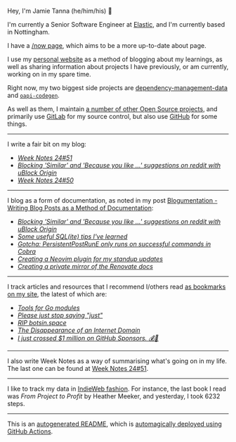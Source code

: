 Hey, I'm Jamie
Tanna (he/him/his) 👋

I'm currently a Senior Software Engineer at [Elastic](https://elastic.co/), and I'm currently based in Nottingham.

I have a [/now page](https://www.jvt.me/now/?utm_campaign=github-jamietanna), which aims to be a more up-to-date about page.

I use my [personal website](https://www.jvt.me/?utm_campaign=github-jamietanna) as a method of blogging about my learnings, as well as sharing information about projects I have previously, or am currently, working on in my spare time.

Right now, my two biggest side projects are [dependency-management-data](https://dmd.tanna.dev) and [`oapi-codegen`](https://github.com/deepmap/oapi-codegen/).

As well as them, I maintain [a number of other Open Source projects](https://www.jvt.me/open-source/?utm_campaign=github-jamietanna), and primarily use [GitLab](https://gitlab.com/jamietanna) for my source control, but also use [GitHub](https://github.com/jamietanna) for some things.

---

I write a fair bit on my blog:


- [_Week Notes 24#51_](https://www.jvt.me/week-notes/2024/51/?utm_campaign=github-jamietanna)
- [_Blocking 'Similar' and 'Because you like ...' suggestions on reddit with uBlock Origin_](https://www.jvt.me/posts/2024/12/17/ublock-origin-reddit/?utm_campaign=github-jamietanna)
- [_Week Notes 24#50_](https://www.jvt.me/week-notes/2024/50/?utm_campaign=github-jamietanna)

---

I blog as a form of documentation, as noted in my post [Blogumentation - Writing Blog Posts as a Method of Documentation](https://www.jvt.me/posts/2017/06/25/blogumentation/?utm_campaign=github-jamietanna):


- [_Blocking 'Similar' and 'Because you like ...' suggestions on reddit with uBlock Origin_](https://www.jvt.me/posts/2024/12/17/ublock-origin-reddit/?utm_campaign=github-jamietanna)
- [_Some useful SQL(ite) tips I've learned_](https://www.jvt.me/posts/2024/12/05/sql-tidbits/?utm_campaign=github-jamietanna)
- [_Gotcha: PersistentPostRunE only runs on successful commands in Cobra_](https://www.jvt.me/posts/2024/11/29/gotcha-cobra-persistentpostrune/?utm_campaign=github-jamietanna)
- [_Creating a Neovim plugin for my standup updates_](https://www.jvt.me/posts/2024/11/24/neovim-standup/?utm_campaign=github-jamietanna)
- [_Creating a private mirror of the Renovate docs_](https://www.jvt.me/posts/2024/11/19/renovate-private-docs/?utm_campaign=github-jamietanna)

---

I track articles and resources that I recommend I/others read [as bookmarks on my site](https://www.jvt.me/kind/bookmarks/?utm_campaign=github-jamietanna), the latest of which are:


- [_Tools for Go modules_](https://cirw.in/blog/go-tools?utm_campaign=github-jamietanna)
- [_Please just stop saying "just"_](https://sgringwe.com/2019/10/10/Please-just-stop-saying-just.html?utm_campaign=github-jamietanna)
- [_RIP botsin.space_](https://muffinlabs.com/posts/2024/10/29/10-29-rip-botsin-space/?utm_campaign=github-jamietanna)
- [_The Disappearance of an Internet Domain_](https://every.to/p/the-disappearance-of-an-internet-domain?utm_campaign=github-jamietanna)
- [_I just crossed $1 million on GitHub Sponsors. 💰🎉_](http://calebporzio.com/i-just-cracked-1-million-on-github-sponsors-heres-my-playbook?utm_campaign=github-jamietanna)

---

I also write Week Notes as a way of summarising what's going on in my life. The last one can be found at [Week Notes 24#51](https://www.jvt.me/week-notes/2024/51/?utm_campaign=github-jamietanna).

---

I like to track my data in [IndieWeb fashion](https://indieweb.org/why). For instance, the last book I read was _From Project to Profit_ by Heather Meeker, and yesterday, I took 6232 steps.

---
This is an [autogenerated README](https://www.jvt.me/posts/2022/01/12/autogenerated-profile-readme/?utm_campaign=github-jamietanna), which is [automagically deployed using GitHub Actions](https://github.com/jamietanna/jamietanna/blob/main/.github/workflows/rebuild.yml).
